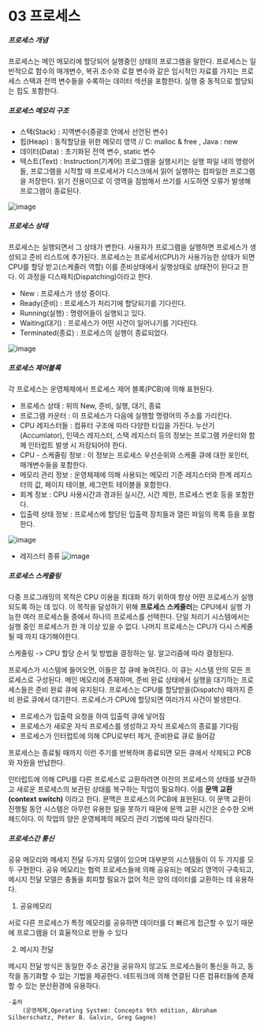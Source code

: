 03 프로세스
==

##### 프로세스 개념

프로세스는 메인 메모리에 할당되어 실행중인 상태의 프로그램을 말한다. 프로세스는 일반적으로 함수의 매개변수, 복귀 조수와 로컬 변수와 같은 임시적인 자료를 가지는 프로세스 스택과 전역 변수들을 수록하는 데이터 섹션을 포함한다. 실행 중 동적으로 할당되는 힙도 포함한다.

##### 프로세스 메모리 구조

- 스택(Stack) : 지역변수(중괄호 안에서 선언된 변수)
- 힙(Heap) : 동적할당을 위한 메모리 영역 // C: malloc & free , Java : new
- 데이터(Data) : 초기화된 전역 변수, static 변수
- 텍스트(Text) : Instruction(기계어) 프로그램을 실행시키는 실행 파일 내의 명령어들, 프로그램을 시작할 때 프로세서가 디스크에서 읽어 실행하는 컴파일한 프로그램을 저장한다. 읽기 전용이므로 이 영역을 침범해서 쓰기를 시도하면 오류가 발생해 프로그램이 종료된다.

![image](https://user-images.githubusercontent.com/40592785/107960415-f4caec00-6fe7-11eb-9437-b2f7e88da5f3.png)

##### 프로세스 상태

프로세스는 실행되면서 그 상태가 변한다. 사용자가 프로그램을 실행하면 프로세스가 생성되고 준비 리스트에 추가된다. 프로세스는 프로세서(CPU)가 사용가능한 상태가 되면 CPU를 할당 받고(스케줄러 역할) 이를 준비상태에서 실행상태로 상태전이 된다고 한다. 이 과정을 디스패치(Dispatching)이라고 한다.

- New : 프로세스가 생성 중이다.
- Ready(준비) : 프로세스가 처리기에 할당되기를 기다린다.
- Running(실행) : 명령어들이 실행되고 있다.
- Waiting(대기) : 프로세스가 어떤 사건이 일어나기를 기다린다.
- Terminated(종료) : 프로세스의 실행이 종료되었다.

![image](https://user-images.githubusercontent.com/40592785/107949531-c2fe5900-6fd8-11eb-9e7d-c0b748173cf3.png)

##### 프로세스 제어블록

각 프로세스는 운영체제에서 프로세스 제어 블록(PCB)에 의해 표현된다.

- 프로세스 상태 : 위의 New, 준비, 실행, 대기, 종료
- 프로그램 카운터 : 이 프로세스가 다음에 실행할 명령어의 주소를 가리킨다.
- CPU 레지스터들 : 컴퓨터 구조에 따라 다양한 타입을 가진다. 누산기(Accumlator), 인덱스 레지스터, 스택 레지스터 등의 정보는 프로그램 카운터와 함께 인터럽트 발생 시 저장되어야 한다.
- CPU - 스케줄링 정보 : 이 정보는 프로세스 우선순위와 스케줄 큐에 대한 포인터, 매개변수들을 포함한다. 
- 메모리 관리 정보 : 운영체제에 의해 사용되는 메모리 기준 레지스터와 한계 레지스터의 값, 페이지 테이블, 세그먼트 테이블을 포함한다.
- 회계 정보 : CPU 사용시간과 경과된 실시간, 시간 제한, 프로세스 번호 등을 포함한다.
- 입출력 상태 정보 : 프로세스에 할당된 입출력 장치들과 열린 파일의 목록 등을 포함한다.

![image](https://user-images.githubusercontent.com/40592785/107960515-188e3200-6fe8-11eb-9532-9cc7d05b46cc.png)

- 레지스터 종류
![image](https://user-images.githubusercontent.com/40592785/108061258-644de380-709b-11eb-8e0f-fbe67b438823.png)


##### 프로세스 스케줄링

다중 프로그래밍의 목적은 CPU 이용을 최대화 하기 위하여 항상 어떤 프로세스가 실행되도록 하는 데 있다. 이 목적을 달성하기 위해 **프로세스 스케줄러**는 CPU에서 실행 가능한 여러 프로세스들 중에서 하나의 프로세스를 선택한다. 단일 처리기 시스템에서는 실행 중인 프로세스가 한 개 이상 있을 수 없다. 나머지 프로세스는 CPU가 다시 스케줄 될 때 까지 대기해야한다. 

스케줄링 -> CPU 할당 순서 및 방법을 결정하는 일. 알고리즘에 따라 결정된다.

프로세스가 시스템에 들어오면, 이들은 잡 큐에 놓여진다. 이 큐는 시스템 안의 모든 프로세스로 구성된다. 메인 메모리에 존재하며, 준비 완료 상태에서 실행을 대기하는 프로세스들은 준비 완료 큐에 유지된다. 프로세스는 CPU를 할당받을(Dispatch) 때까지 준비 완료 큐에서 대기한다. 프로세스가 CPU에 할당되면 여러가지 사건이 발생한다.

- 프로세스가 입출력 요청을 하여 입출력 큐에 넣어짐
- 프로세스가 새로운 자식 프로세스를 생성하고 자식 프로세스의 종료를 기다림
- 프로세스가 인터럽트에 의해 CPU로부터 제거, 준비완료 큐로 들어감

프로세스는 종료될 때까지 이런 주기를 반복하며 종료되면 모든 큐에서 삭제되고 PCB와 자원을 반납한다.

인터럽트에 의해 CPU를 다른 프로세스로 교환하려면 이전의 프로세스의 상태를 보관하고 새로운 프로세스의 보관된 상태를 복구하는 작업이 필요하다. 이를 **문맥 교환(context switch)** 이라고 한다.  문맥은 프로세스의 PCB에 표현된다. 이 문맥 교환이 진행될 동안 시스템은 아무런 유용한 일을 못하기 때문에 문맥 교환 시간은 순수한 오버헤드이다. 이 작업의 양은 운영체제의 메모리 관리 기법에 따라 달라진다.

##### 프로세스간 통신

공유 메모리와 메세지 전달 두가지 모델이 있으며 대부분의 시스템들이 이 두 가지를 모두 구현한다. 공유 메모리는 협력 프로세스들에 의해 공유되는 메모리 영역이 구축되고, 메시지 전달 모델은 충돌을 회피할 필요가 없어 적은 양의 데이터를 교환하는 데 유용하다.

1) 공유메모리

서로 다른 프로세스가 특정 메모리를 공유하면 데이터를 더 빠르게 접근할 수 있기 때문에 프로그램을 더 효율적으로 만들 수 있다

2) 메시지 전달

메시지 전달 방식은 동일한 주소 공간을 공유하지 않고도 프로세스들이 통신을 하고, 동작을 동기화할 수 있는 기법을 제공한다. 네트워크에 의해 연결된 다른 컴퓨터들에 존재할 수 있는 분산환경에 유용하다.


	-출처
		(운영체제,Operating System: Concepts 9th edition, Abraham Silberschatz, Peter B. Galvin, Greg Gagne)
